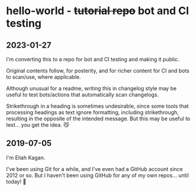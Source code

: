# hello-world - ~~tutorial repo~~ bot and CI testing

## 2023-01-27

I'm converting this to a repo for bot and CI testing and making it public.

Original contents follow, for posterity, and for richer content for CI and bots
to scan/use, where applicable.

Although unusual for a readme, writing this in changelog style may be useful to
test bots/actions that automatically scan changelogs.

Strikethrough in a heading is sometimes undesirable, since some tools that
processing headings as text ignore formatting, including strikethrough,
resulting in the opposite of the intended message. But this may be useful to
test... you get the idea. <span title="Cat with Wry Smile">😼</span>

## 2019-07-05

I'm Eliah Kagan.

I've been using Git for a while, and I've even had a GitHub
account since 2012 or so. But I haven't been using GitHub for any of my own
repos... until today! <span title="Slightly Smiling Face">🙂</span>
